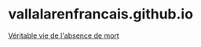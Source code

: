 # vallalarenfrancais.github.io

[Véritable vie de l'absence de mort](https://vallalarenfrancais.github.io/veritable-vie-de-l-absence-de-mort.md)

